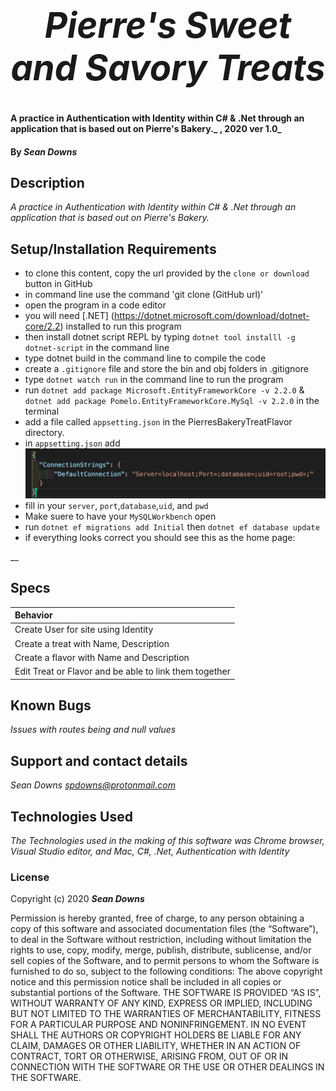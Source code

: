 <h1 align="center"><strong>

# _Pierre's Sweet and Savory Treats_ 
</strong></h1>


#### A practice in Authentication with Identity within C# & .Net through an application that is based out on Pierre's Bakery._ , 2020 ver 1.0_

#### By _Sean Downs_

## Description

_A practice in Authentication with Identity within C# & .Net through an application that is based out on Pierre's Bakery._

## Setup/Installation Requirements

* to clone this content, copy the url provided by the `clone or download` button in GitHub
* in command line use the command 'git clone (GitHub url)'
* open the program in a code editor
* you will need [.NET] (https://dotnet.microsoft.com/download/dotnet-core/2.2) installed to run this program 
* then install dotnet script REPL by typing `dotnet tool installl -g dotnet-script` in the command line
* type dotnet build in the command line to compile the code
* create a `.gitignore` file and store the bin and obj folders in .gitignore
* type `dotnet watch run` in the command line to run the program
* run `dotnet add package Microsoft.EntityFrameworkCore -v 2.2.0`  &
`dotnet add package Pomelo.EntityFrameworkCore.MySql -v 2.2.0`
in the terminal
* add a file called `appsetting.json` in the PierresBakeryTreatFlavor directory.
* in `appsetting.json` add ![appsetting.json](Assets/setup.png)
* fill in your `server`, `port`,`database`,`uid`, and `pwd`
* Make suere to have your `MySQLWorkbench` open
* run 
`dotnet ef migrations add Initial`
then `dotnet ef database update`
* if everything looks correct you should see this as the home page: 
<!-- ![Home-page](Assets/HomePage.png) -->

__

## Specs

| Behavior    |
| :---------- |
| Create User for site using Identity |
| Create a treat with Name, Description |
| Create a flavor with Name and Description |
| Edit Treat or Flavor and be able to link them together |


## Known Bugs

_Issues with routes being and null values_

## Support and contact details

_Sean Downs <spdowns@protonmail.com>_

## Technologies Used

_The Technologies used in the making of this software was Chrome browser, Visual Studio editor, and Mac, C#, .Net, Authentication with Identity_

### License

Copyright (c) 2020 **_Sean Downs_**

Permission is hereby granted, free of charge, to any person obtaining a copy of this software and associated documentation files (the “Software”), to deal in the Software without restriction, including without limitation the rights to use, copy, modify, merge, publish, distribute, sublicense, and/or sell copies of the Software, and to permit persons to whom the Software is furnished to do so, subject to the following conditions:
The above copyright notice and this permission notice shall be included in all copies or substantial portions of the Software.
THE SOFTWARE IS PROVIDED “AS IS”, WITHOUT WARRANTY OF ANY KIND, EXPRESS OR IMPLIED, INCLUDING BUT NOT LIMITED TO THE WARRANTIES OF MERCHANTABILITY, FITNESS FOR A PARTICULAR PURPOSE AND NONINFRINGEMENT. IN NO EVENT SHALL THE AUTHORS OR COPYRIGHT HOLDERS BE LIABLE FOR ANY CLAIM, DAMAGES OR OTHER LIABILITY, WHETHER IN AN ACTION OF CONTRACT, TORT OR OTHERWISE, ARISING FROM, OUT OF OR IN CONNECTION WITH THE SOFTWARE OR THE USE OR OTHER DEALINGS IN THE SOFTWARE.

<!-- Insert gif at the end to catch the eye -->
</h1>